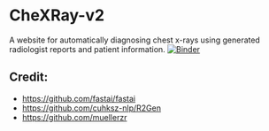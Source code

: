 # CheXRay-v2

A website for automatically diagnosing chest x-rays using generated radiologist reports and patient information.
[![Binder](https://mybinder.org/badge_logo.svg)](https://mybinder.org/v2/gh/andrewhinh/CheXRay-v2/HEAD?urlpath=voila%2Frender%2Fproduction.ipynb?voila-theme=dark)

## Credit:
- https://github.com/fastai/fastai
- https://github.com/cuhksz-nlp/R2Gen
- https://github.com/muellerzr
